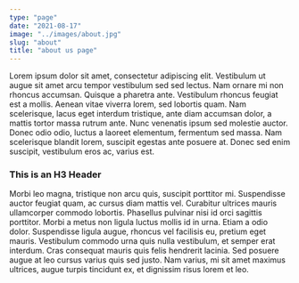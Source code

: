 ```yaml
---
type: "page"
date: "2021-08-17"
image: "../images/about.jpg"
slug: "about"
title: "about us page"
---
```


Lorem ipsum dolor sit amet, consectetur adipiscing elit. Vestibulum ut augue sit amet arcu tempor vestibulum sed sed lectus. Nam ornare mi non rhoncus accumsan. Quisque a pharetra ante. Vestibulum rhoncus feugiat est a mollis. Aenean vitae viverra lorem, sed lobortis quam. Nam scelerisque, lacus eget interdum tristique, ante diam accumsan dolor, a mattis tortor massa rutrum ante. Nunc venenatis ipsum sed molestie auctor. Donec odio odio, luctus a laoreet elementum, fermentum sed massa. Nam scelerisque blandit lorem, suscipit egestas ante posuere at. Donec sed enim suscipit, vestibulum eros ac, varius est.

### This is an H3 Header

Morbi leo magna, tristique non arcu quis, suscipit porttitor mi. Suspendisse auctor feugiat quam, ac cursus diam mattis vel. Curabitur ultrices mauris ullamcorper commodo lobortis. Phasellus pulvinar nisi id orci sagittis porttitor. Morbi a metus non ligula luctus mollis id in urna. Etiam a odio dolor. Suspendisse ligula augue, rhoncus vel facilisis eu, pretium eget mauris. Vestibulum commodo urna quis nulla vestibulum, et semper erat interdum. Cras consequat mauris quis felis hendrerit lacinia. Sed posuere augue at leo cursus varius quis sed justo. Nam varius, mi sit amet maximus ultrices, augue turpis tincidunt ex, et dignissim risus lorem et leo.
